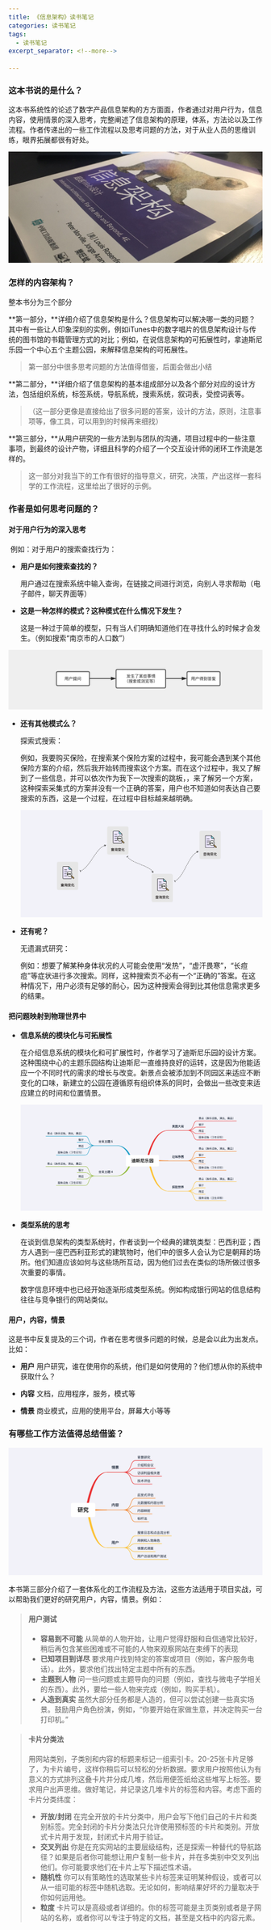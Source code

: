 ```yaml
---
title: 《信息架构》读书笔记
categories: 读书笔记
tags:
  - 读书笔记
excerpt_separator: <!--more-->

---
```




### 这本书说的是什么？

这本书系统性的论述了数字产品信息架构的方方面面，作者通过对用户行为，信息内容，使用情景的深入思考，完整阐述了信息架构的原理，体系，方法论以及工作流程。作者传递出的一些工作流程以及思考问题的方法，对于从业人员的思维训练，眼界拓展都很有好处。

![01](/wp-content/uploads/2019/06/1-0.jpeg)

### 怎样的内容架构？

整本书分为三个部分

**第一部分，**详细介绍了信息架构是什么？信息架构可以解决哪一类的问题？其中有一些让人印象深刻的实例，例如iTunes中的数字唱片的信息架构设计与传统的图书馆的书籍管理方式的对比；例如，在说信息架构的可拓展性时，拿迪斯尼乐园一个中心五个主题公园，来解释信息架构的可拓展性。

<!--more-->

> 第一部分中很多思考问题的方法值得借鉴，后面会做出小结

**第二部分，**详细介绍了信息架构的基本组成部分以及各个部分对应的设计方法，包括组织系统，标签系统，导航系统，搜索系统，叙词表，受控词表等。

> （这一部分更像是直接给出了很多问题的答案，设计的方法，原则，注意事项等，像工具，可以用到的时候再来细找）

**第三部分，**从用户研究的一些方法到与团队的沟通，项目过程中的一些注意事项，到最终的设计产物，详细且科学的介绍了一个交互设计师的闭环工作流是怎样的。

> 这一部分对我当下的工作有很好的指导意义，研究，决策，产出这样一套科学的工作流程，这里给出了很好的示例。



### 作者是如何思考问题的？

#### 对于用户行为的深入思考

​	例如：对于用户的搜索查找行为：

* **用户是如何搜索查找的？**

  用户通过在搜索系统中输入查询，在链接之间进行浏览，向别人寻求帮助（电子邮件，聊天界面等）

* **这是一种怎样的模式？这种模式在什么情况下发生？**

  这是一种过于简单的模型，只有当人们明确知道他们在寻找什么的时候才会发生。（例如搜索“南京市的人口数”）

![01](/wp-content/uploads/2019/06/1-2.png)

* **还有其他模式么？**

  探索式搜索：

   例如，我要购买保险，在搜索某个保险方案的过程中，我可能会遇到某个其他保险方案的介绍，然后我开始转而搜索这个方案。而在这个过程中，我又了解到了一些信息，并可以依次作为我下一次搜索的跳板，，来了解另一个方案，这种探索采集式的方案并没有一个正确的答案，用户也不知道如何表达自己要搜索的东西，这是一个过程，在过程中目标越来越明确。

  ![01](/wp-content/uploads/2019/06/1-3.png)

* **还有呢？**

  无遗漏式研究：

  例如：想要了解某种身体状况的人可能会使用“发热”，“虚汗畏寒”，“长痘痘”等症状进行多次搜索。同样，这种搜索页不必有一个“正确的”答案。在这种情况下，用户必须有足够的耐心，因为这种搜索会得到比其他信息需求更多的结果。



#### 把问题映射到物理世界中

* **信息系统的模块化与可拓展性**

  在介绍信息系统的模块化和可扩展性时，作者学习了迪斯尼乐园的设计方案。这种围绕中心的主题乐园结构让迪斯尼一直维持良好的运转，这是因为他能适应一个不同时代的需求的增长与改变。新景点会被添加到不同园区来适应不断变化的口味，新建立的公园在遵循原有组织体系的同时，会做出一些改变来适应建立的时间和位置情景。

  ![01](/wp-content/uploads/2019/06/1-1.png)

* **类型系统的思考**

  在谈到信息架构的类型系统时，作者谈到一个经典的建筑类型：巴西利亚；西方人遇到一座巴西利亚形式的建筑物时，他们中的很多人会认为它是朝拜的场所。他们知道应该如何与这些场所互动，因为他们过去在类似的场所做过很多次重要的事情。

  数字信息环境中也已经开始逐渐形成类型系统。例如构成银行网站的信息结构往往与竞争银行的网站类似。

 

#### 用户，内容，情景

​	这是书中反复提及的三个词，作者在思考很多问题的时候，总是会以此为出发点。比如：

* **用户** 用户研究，谁在使用你的系统，他们是如何使用的？他们想从你的系统中获取什么？

* **内容**  文档，应用程序，服务，模式等

* **情景** 商业模式，应用的使用平台，屏幕大小等等





### 有哪些工作方法值得总结借鉴？

![01](/wp-content/uploads/2019/06/1-4.png)

本书第三部分介绍了一套体系化的工作流程及方法，这些方法适用于项目实战，可以帮助我们更好的研究用户，内容，情景。例如：

> #### 用户测试
>
> * **容易到不可能**  从简单的人物开始，让用户觉得舒服和自信通常比较好，稍后再包含某些困难或不可能的人物来观察网站在束缚下的表现
> * **已知项目到详尽**  要求用户找到特定的答案或项目（例如，客户服务电话）。此外，要求他们找出特定主题中所有的东西。
> * **主题到人物** 问一些问题或主题导向的问题（例如，查找与微电子学相关的东西）。此外，要给一些人物来完成（例如，购买手机）。
> * **人造到真实**  虽然大部分任务都是人造的，但可以尝试创建一些真实场景。鼓励用户角色扮演，例如，“你要开始在家做生意，并决定购买一台打印机。”



> #### 卡片分类法
>
> 用网站类别，子类别和内容的标题来标记一组索引卡。20-25张卡片足够了，为卡片编号，这样你稍后可以轻松的分析数据。要求用户按照他认为有意义的方式排列这叠卡片并分成几堆，然后用便签纸给这些堆写上标签。要求用户出声思维。做好笔记，并记录这几堆卡片的标签和内容。考虑下面的卡片分类纬度：
>
> * **开放/封闭** 在完全开放的卡片分类中，用户会写下他们自己的卡片和类别标签。完全封闭的卡片分类法只允许使用预标签的卡片和类别。开放式卡片用于发现，封闭式卡片用于验证。
> * **交叉列出**  你是在充实网站的主要层级结构，还是探索一种替代的导航路径？如果是后者你可能想让用户复制一些卡片，并在多类别中交叉列出他们。你可能要求他们在卡片上写下描述性术语。
> * **随机性** 你可以有策略性的选取某些卡片标签来证明某种假设，或者可以从一组可能的标签中随机选取。无论如何，影响结果好坏的力量取决于你如何运用他。
> * **粒度**  卡片可以是高级或者详细的。你的标签可能是主页类别或者是子网站的名称，或者你可以专注于特定的文档，甚至是文档中的内容元素。